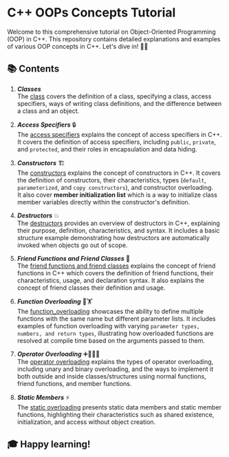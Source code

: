 # C++ OOPs Concepts Tutorial
Welcome to this comprehensive tutorial on Object-Oriented Programming (OOP) in C++. This repository contains detailed explanations and examples of various OOP concepts in C++. Let's dive in! 🏊‍♂️

## 📚 Contents<br>

1. _**Classes**_<br>
    The [class](./01_class.cpp) covers the definition of a class, specifying a class, access specifiers, ways of writing class      definitions, and the difference between a class and an object.

2.  _**Access Specifiers**_ 🔒<br>
    The [access specifiers](02_aceses_specifiers.cpp) explains the concept of access specifiers in C++. It covers the definition of access specifiers, including `public`, `private`, and `protected`, and their roles in encapsulation and data hiding.

3.  _**Constructors**_ 🏗️<br>
    The [constructors](./03_constructors.cpp) explains the concept of constructors in C++. It covers the definition of constructors, their characteristics, types (`default`, `parameterized`, and `copy constructors`), and constructor overloading.<br>
    It also cover **member initialization list** which is a way to initialize class member variables directly within the constructor's definition.

4.  _**Destructors**_ 💥<br>
    The [destructors](04_destructors.cpp) provides an overview of destructors in C++, explaining their purpose, definition, characteristics, and syntax. It includes a basic structure example demonstrating how destructors are automatically invoked when objects go out of scope.
    
5.  _**Friend Functions and Friend Classes**_ 👫<br>
    The [friend functions and friend classes](./05_friend_function.cpp) explains the concept of friend functions in C++ which covers the definition of friend functions, their characteristics, usage, and declaration syntax. It also explains the concept of friend classes their definition and usage.

6.  _**Function Overloading**_ 🔄🏋<br>
    The [function_overloading](./06_function_overloading.cpp) showcases the ability to define multiple functions with the same name but different parameter lists. It includes examples of function overloading with varying `parameter types, numbers, and return types`, illustrating how overloaded functions are resolved at compile time based on the arguments passed to them.

7.  _**Operator Overloading**_ ➕🏋🏾‍♀️<br>
    The [operator overloading](./07_operator_overloading.cpp) explains the types of operator overloading, including unary and binary overloading, and the ways to implement it both outside and inside classes/structures using normal functions, friend functions, and member functions. 

8.  _**Static Members**_ ⚡<br>
    The [static overloading](./08_static_members.cpp) presents static data members and static member functions, highlighting their characteristics such as shared existence, initialization, and access without object creation. 

## 🎓 Happy learning!
